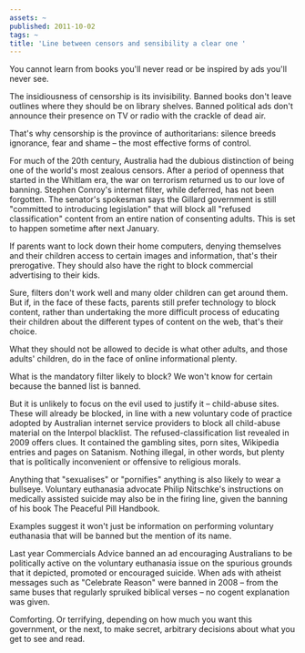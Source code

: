 ```yaml
---
assets: ~
published: 2011-10-02
tags: ~
title: 'Line between censors and sensibility a clear one '
---
```

You cannot learn from books you'll never read or be inspired by ads you'll never see.

The insidiousness of censorship is its invisibility. Banned books don't leave outlines where they should be on library shelves. Banned political ads don't announce their presence on TV or radio with the crackle of dead air.

That's why censorship is the province of authoritarians: silence breeds ignorance, fear and shame – the most effective forms of control.

For much of the 20th century, Australia had the dubious distinction of being one of the world's most zealous censors. After a period of openness that started in the Whitlam era, the war on terrorism returned us to our love of banning. Stephen Conroy's internet filter, while deferred, has not been forgotten. The senator's spokesman says the Gillard government is still "committed to introducing legislation" that will block all "refused classification" content from an entire nation of consenting adults. This is set to happen sometime after next January.

If parents want to lock down their home computers, denying themselves and their children access to certain images and information, that's their prerogative. They should also have the right to block commercial advertising to their kids.

Sure, filters don't work well and many older children can get around them. But if, in the face of these facts, parents still prefer technology to block content, rather than undertaking the more difficult process of educating their children about the different types of content on the web, that's their choice.

What they should not be allowed to decide is what other adults, and those adults' children, do in the face of online informational plenty.

What is the mandatory filter likely to block? We won't know for certain because the banned list is banned.

But it is unlikely to focus on the evil used to justify it – child-abuse sites. These will already be blocked, in line with a new voluntary code of practice adopted by Australian internet service providers to block all child-abuse material on the Interpol blacklist. The refused-classification list revealed in 2009 offers clues. It contained the gambling sites, porn sites, Wikipedia entries and pages on Satanism. Nothing illegal, in other words, but plenty that is politically inconvenient or offensive to religious morals.

Anything that "sexualises" or "pornifies" anything is also likely to wear a bullseye. Voluntary euthanasia advocate Philip Nitschke's instructions on medically assisted suicide may also be in the firing line, given the banning of his book The Peaceful Pill Handbook.

Examples suggest it won't just be information on performing voluntary euthanasia that will be banned but the mention of its name.

Last year Commercials Advice banned an ad encouraging Australians to be politically active on the voluntary euthanasia issue on the spurious grounds that it depicted, promoted or encouraged suicide. When ads with atheist messages such as "Celebrate Reason" were banned in 2008 – from the same buses that regularly spruiked biblical verses – no cogent explanation was given.

Comforting. Or terrifying, depending on how much you want this government, or the next, to make secret, arbitrary decisions about what you get to see and read.